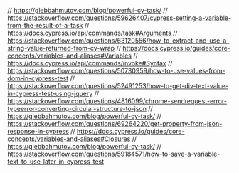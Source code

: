    // https://glebbahmutov.com/blog/powerful-cy-task/
    // https://stackoverflow.com/questions/59626407/cypress-setting-a-variable-from-the-result-of-a-task
    // https://docs.cypress.io/api/commands/task#Arguments
    // https://stackoverflow.com/questions/63120556/how-to-extract-and-use-a-string-value-returned-from-cy-wrap
    // https://docs.cypress.io/guides/core-concepts/variables-and-aliases#Variables
    // https://docs.cypress.io/api/commands/invoke#Syntax
    // https://stackoverflow.com/questions/50730959/how-to-use-values-from-dom-in-cypress-test
    // https://stackoverflow.com/questions/52491253/how-to-get-div-text-value-in-cypress-test-using-jquery
    // https://stackoverflow.com/questions/4816099/chrome-sendrequest-error-typeerror-converting-circular-structure-to-json
    // https://glebbahmutov.com/blog/powerful-cy-task/
    // https://stackoverflow.com/questions/69264220/get-property-from-json-response-in-cypress
    // https://docs.cypress.io/guides/core-concepts/variables-and-aliases#Closures
    // https://glebbahmutov.com/blog/powerful-cy-task/
    // https://stackoverflow.com/questions/59184571/how-to-save-a-variable-text-to-use-later-in-cypress-test
